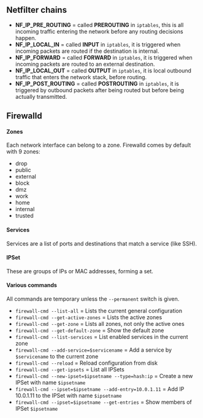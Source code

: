 ## Netfilter chains

* **NF_IP_PRE_ROUTING** = called **PREROUTING** in `iptables`, this is all incoming traffic entering the network before any routing decisions happen.
* **NF_IP_LOCAL_IN** = called **INPUT** in `iptables`, it is triggered when incoming packets are routed if the destination is internal.
* **NF_IP_FORWARD** = called **FORWARD** in `iptables`, it is triggered when incoming packets are routed to an external destination.
* **NF_IP_LOCAL_OUT** = called **OUTPUT** in `iptables`, it is local outbound traffic that enters the network stack, before routing.
* **NF_IP_POST_ROUTING** = called **POSTROUTING** in `iptables`, it is triggered by outbound packets after being routed but before being actually transmitted.

## Firewalld

#### Zones

Each network interface can belong to a zone. Firewalld comes by default with 9 zones:

* drop
* public
* external
* block
* dmz
* work
* home
* internal
* trusted

#### Services

Services are a list of ports and destinations that match a service (like SSH).

#### IPSet

These are groups of IPs or MAC addresses, forming a set.

#### Various commands

All commands are temporary unless the `--permanent` switch is given.

* `firewall-cmd --list-all` = Lists the current general configuration
* `firewall-cmd --get-active-zones` = Lists the active zones
* `firewall-cmd --get-zone` = Lists all zones, not only the active ones
* `firewall-cmd --get-default-zone` = Show the default zone
* `firewall-cmd --list-services` = List enabled services in the current zone
* `firewall-cmd --add-service=$servicename` = Add a service by `$servicename` to the current zone
* `firewall-cmd --reload` = Reload configuration from disk
* `firewall-cmd --get-ipsets` = List all IPSets
* `firewall-cmd --new-ipset=$ipsetname --type=hash:ip` = Create a new IPSet with name `$ipsetname`
* `firewall-cmd --ipset=$ipsetname --add-entry=10.0.1.11` = Add IP 10.0.1.11 to the IPSet with name `$ipsetname`
* `firewall-cmd --ipset=$ipsetname --get-entries` = Show members of IPSet `$ipsetname`
